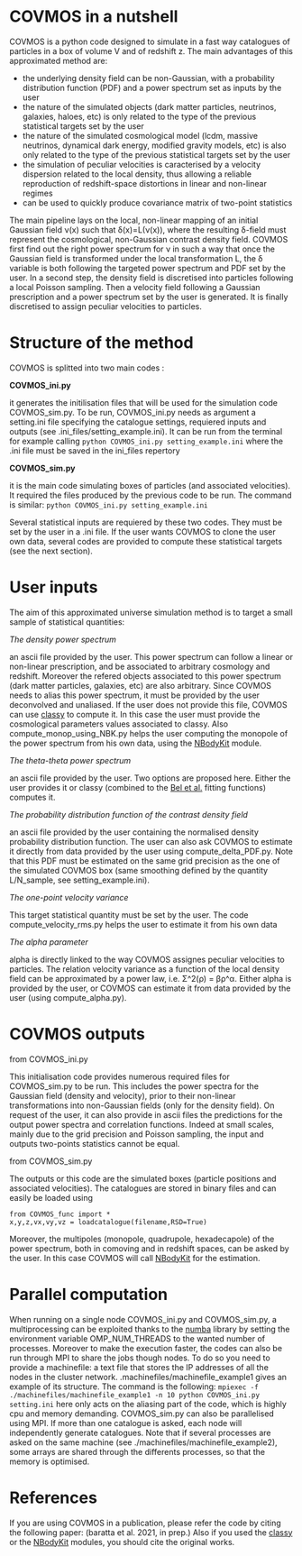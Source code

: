 # COVMOS in a nutshell

COVMOS is a python code designed to simulate in a fast way catalogues of particles in a box of volume V and of redshift z.
The main advantages of this approximated method are:

- the underlying density field can be non-Gaussian, with a probability distribution function (PDF) and a power spectrum set as inputs by the user
- the nature of the simulated objects (dark matter particles, neutrinos, galaxies, haloes, etc) is only related to the type of the previous statistical targets set by the user
- the nature of the simulated cosmological model (lcdm, massive neutrinos, dynamical dark energy, modified gravity models, etc) is also only related to the type of the previous statistical targets set by the user
- the simulation of peculiar velocities is caracterised by a velocity dispersion related to the local density, thus allowing a reliable reproduction of redshift-space distortions in linear and non-linear regimes
- can be used to quickly produce covariance matrix of two-point statistics

The main pipeline lays on the local, non-linear mapping of an initial Gaussian field ν(x) such that δ(x)=L(ν(x)), where the resulting δ-field must represent the cosmological, non-Gaussian contrast density field.
COVMOS first find out the right power spectrum for ν in such a way that once the Gaussian field is transformed under the local transformation L, the δ variable is both following the targeted power spectrum and PDF set by the user.
In a second step, the density field is discretised into particles following a local Poisson sampling.
Then a velocity field following a Gaussian prescription and a power spectrum set by the user is generated. It is finally discretised to assign peculiar velocities to particles.


# Structure of the method

COVMOS is splitted into two main codes :

**COVMOS_ini.py**

it generates the initilisation files that will be used for the simulation code COVMOS_sim.py. To be run, COVMOS_ini.py needs as argument a setting.ini file specifying the catalogue settings, requiered inputs and outputs (see .ini_files/setting_example.ini).
It can be run from the terminal for example calling `python COVMOS_ini.py setting_example.ini` where the .ini file must be saved in the ini_files repertory

**COVMOS_sim.py**

it is the main code simulating boxes of particles (and associated velocities). It required the files produced by the previous code to be run. The command is similar:
`python COVMOS_ini.py setting_example.ini`

Several statistical inputs are requiered by these two codes. They must be set by the user in a .ini file. If the user wants COVMOS to clone the user own data, several codes are provided to compute these statistical targets (see the next section).
  

# User inputs

The aim of this approximated universe simulation method is to target a small sample of statistical quantities:

*The density power spectrum*

an ascii file provided by the user. This power spectrum can follow a linear or non-linear prescription, and be associated to arbitrary cosmology and redshift. Moreover the refered objects associated to this power spectrum (dark matter particles, galaxies, etc) are also arbitrary. Since COVMOS needs to alias this power spectrum, it must be provided by the user deconvolved and unaliased.
If the user does not provide this file, COVMOS can use [classy](https://github.com/lesgourg/class_public) to compute it. In this case the user must provide the cosmological parameters values associated to classy. Also compute_monop_using_NBK.py helps the user computing the monopole of the power spectrum from his own data, using the [NBodyKit](https://github.com/bccp/nbodykit) module.

*The theta-theta power spectrum*

an ascii file provided by the user. Two options are proposed here. Either the user provides it or classy (combined to the [Bel et al.](https://www.aanda.org/articles/aa/full_html/2019/02/aa34513-18/aa34513-18.html) fitting functions) computes it.

*The probability distribution function of the contrast density field*

an ascii file provided by the user containing the normalised density probability distribution function. The user can also ask COVMOS to estimate it directly from data provided by the user using compute_delta_PDF.py. Note that this PDF must be estimated on the same grid precision as the one of the simulated COVMOS box (same smoothing defined by the quantity L/N_sample, see setting_example.ini).

*The one-point velocity variance*

This target statistical quantity must be set by the user. The code compute_velocity_rms.py helps the user to estimate it from his own data

*The alpha parameter*

alpha is directly linked to the way COVMOS assignes peculiar velocities to particles. The relation velocity variance as a function of the local density field can be approximated by a power law, i.e. Σ^2(ρ) = βρ^α. Either alpha is provided by the user, or COVMOS can estimate it from data provided by the user (using compute_alpha.py).


# COVMOS outputs

from COVMOS_ini.py 

This initialisation code provides numerous required files for COVMOS_sim.py to be run. This includes the power spectra for the Gaussian field (density and velocity), prior to their non-linear transformations into non-Gaussian fields (only for the density field).
On request of the user, it can also provide in ascii files the predictions for the output power spectra and correlation functions. Indeed at small scales, mainly due to the grid precision and Poisson sampling, the input and outputs two-points statistics cannot be equal.

from COVMOS_sim.py

The outputs or this code are the simulated boxes (particle positions and associated velocities). The catalogues are stored in binary files and can easily be loaded using
```
from COVMOS_func import *
x,y,z,vx,vy,vz = loadcatalogue(filename,RSD=True)
```
Moreover, the multipoles (monopole, quadrupole, hexadecapole) of the power spectrum, both in comoving and in redshift spaces, can be asked by the user. In this case COVMOS will call [NBodyKit](https://github.com/bccp/nbodykit) for the estimation. 


# Parallel computation

When running on a single node COVMOS_ini.py and COVMOS_sim.py, a multiprocessing can be exploited thanks to the [numba](https://numba.pydata.org/numba-doc/latest/index.html) library by setting the environment variable OMP_NUM_THREADS to the wanted number of processes.
Moreover to make the execution faster, the codes can also be run through MPI to share the jobs though nodes.
To do so you need to provide a machinefile: a text file that stores the IP addresses of all the nodes in the cluster network. .machinefiles/machinefile_example1 gives an example of its structure.
The command is the following:
`mpiexec -f ./machinefiles/machinefile_example1 -n 10 python COVMOS_ini.py setting.ini` here only acts on the aliasing part of the code, which is highly cpu and memory demanding.
COVMOS_sim.py can also be parallelised using MPI. If more than one catalogue is asked, each node will independently generate catalogues.
Note that if several processes are asked on the same machine (see ./machinefiles/machinefile_example2), some arrays are shared through the differents processes, so that the memory is optimised.

# References

If you are using COVMOS in a publication, please refer the code by citing the following paper:
(baratta et al. 2021, in prep.)
Also if you used the [classy](https://github.com/lesgourg/class_public) or the [NBodyKit](https://github.com/bccp/nbodykit) modules, you should cite the original works.

